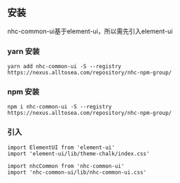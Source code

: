## 安装

nhc-common-ui基于element-ui，所以需先引入element-ui

### yarn 安装

```shell
yarn add nhc-common-ui -S --registry https://nexus.alltosea.com/repository/nhc-npm-group/
```

### npm 安装

```shell
npm i nhc-common-ui -S --registry https://nexus.alltosea.com/repository/nhc-npm-group/
```

### 引入

```shell
import ElementUI from 'element-ui'
import 'element-ui/lib/theme-chalk/index.css'

import nhcCommon from 'nhc-common-ui'
import 'nhc-common-ui/lib/nhc-common-ui.css'
```



